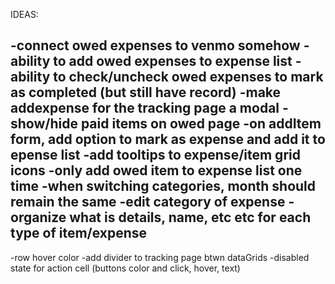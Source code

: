 IDEAS:

-connect owed expenses to venmo somehow
-ability to add owed expenses to expense list
-ability to check/uncheck owed expenses to mark as completed (but still have record)
-make addexpense for the tracking page a modal
-show/hide paid items on owed page
-on addItem form, add option to mark as expense and add it to epense list
-add tooltips to expense/item grid icons
-only add owed item to expense list one time
-when switching categories, month should remain the same
-edit category of expense
-organize what is details, name, etc etc for each type of item/expense
-





-row hover color
-add divider to tracking page btwn dataGrids
-disabled state for action cell (buttons color and click, hover, text)